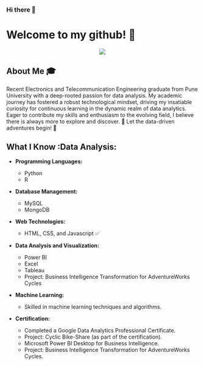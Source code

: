 ### Hi there 👋
# Welcome to my github! 👋

<div align="center">
	<img src="Heading.gif">
</div>


## About Me 🎓

Recent Electronics and Telecommunication Engineering graduate from Pune University with a deep-rooted passion for data analysis. My academic journey has fostered a robust technological mindset, driving my insatiable curiosity for continuous learning in the dynamic realm of data analytics. Eager to contribute my skills and enthusiasm to the evolving field, I believe there is always more to explore and discover. 🧠 Let the data-driven adventures begin! 🚀

## What I Know :Data Analysis:

- **Programming Languages:**
  - Python
  - R
  
- **Database Management:**
  - MySQL
  - MongoDB

- **Web Technologies:**
  - HTML, CSS, and Javascript :white_check_mark:

- **Data Analysis and Visualization:**
  - Power BI
  - Excel
  - Tableau
  - Project: Business Intelligence Transformation for AdventureWorks Cycles

- **Machine Learning:**
   - Skilled in machine learning techniques and algorithms.
   
- **Certification:**
  - Completed a Google Data Analytics Professional Certificate.
  - Project: Cyclic Bike-Share (as part of the certification).
   - Microsoft Power BI Desktop for Business Intelligence.
  - Project: Business Intelligence Transformation for AdventureWorks Cycles.


